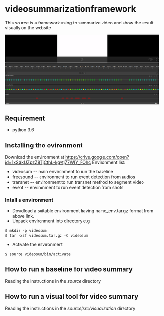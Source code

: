 # videosummarizationframework
This source is a framework using to summarize video and show the result visually on the website

![](https://github.com/tiendv/videosummarizationframework/blob/master/demo.png?raw=true)

## Requirement
* python 3.6

## Installing the evironment
Download the environment at  https://drive.google.com/open?id=1xSGkUZpzZ8TjCthL-kgvtj77WIY_FOhc
Environment list:
* videosum -- main environment to run the baseline
* freesound -- environment to run event detection from audios
* transnet -- environment to run transnet method to segment video
* event -- environment to run event detection from shots
### Intall a environment
* Dowdload a suitable environment having name_env.tar.gz format from above link.
* Unpack environment into directory
e.g
```
$ mkdir -p videosum
$ tar -xzf videosum.tar.gz -C videosum
```
* Activate the environment
```
$ source videosum/bin/activate
```

## How to run a baseline for video summary
Reading the instructions in the *source* directory

## How to run a visual tool for video summary
Reading the instructions in the *source/src/visualization* directory
